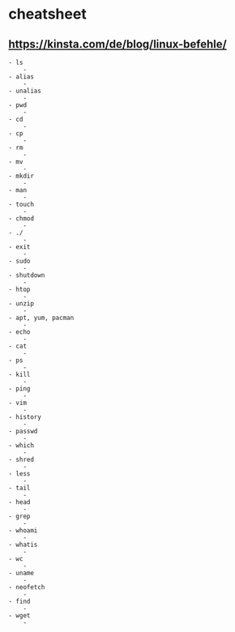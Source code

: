 # cheatsheet

## https://kinsta.com/de/blog/linux-befehle/

    - ls
        - 
    - alias
        - 
    - unalias
        -
    - pwd
        -
    - cd
        -
    - cp
        - 
    - rm
        -
    - mv
        -
    - mkdir
        -
    - man
        -  
    - touch
        - 
    - chmod
        -
    - ./
        -
    - exit
        -
    - sudo
        -
    - shutdown
        -
    - htop
        -
    - unzip
        -
    - apt, yum, pacman
        -
    - echo
        -
    - cat
        -
    - ps
        -
    - kill
        -
    - ping
        -
    - vim
        -
    - history
        -
    - passwd
        -
    - which
        -
    - shred
        -
    - less
        -
    - tail
        -
    - head
        -
    - grep
        -
    - whoami
        -
    - whatis
        -
    - wc
        -
    - uname
        -
    - neofetch
        -
    - find
        -
    - wget
        -
